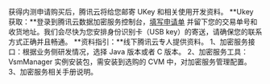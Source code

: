 获得内测申请购买后，腾讯云将给您邮寄 UKey 和相关使用开发资料。
**Ukey 获取：**登录到腾讯云数据加密服务控制台，[填写申请单](https://console.cloud.tencent.com/workorder/category) 并留下您的交易单号和收货地址。我们会尽快为您安排身份识别卡（USB key）的寄送，请确保您的联系方式正确并且畅通。
**资料指引：**线下腾讯云专人提供资料。
1、加密服务接口：根据业务侧研发情况，选择 Java 版本或者 C 版本。
2、加密服务工具：VsmManager 实例安装包，需安装到选购的 CVM 中，对加密服务管理配置。
3、加密服务相关手册说明。

